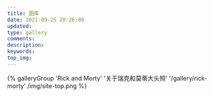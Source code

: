 ```yaml
---
title: 图库
date: 2021-09-25 20:26:09
updated:
type: gallery
comments:
description:
keywords:
top_img:
---
```


<div class="gallery-group-main">
{% galleryGroup 'Rick and Morty' '关于瑞克和莫蒂大头照' '/gallery/rick-morty' /img/site-top.png %}
</div>

